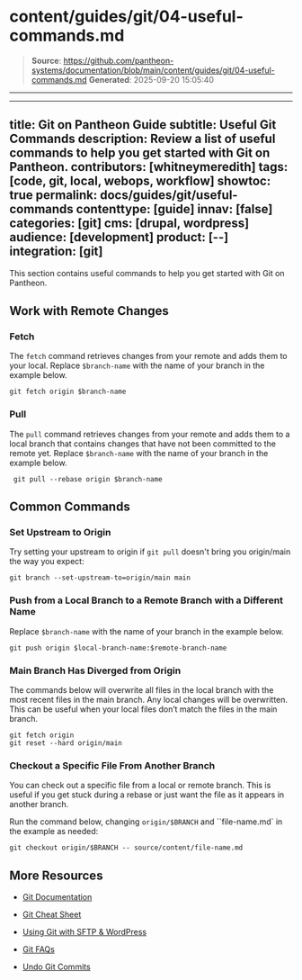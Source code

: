 # content/guides/git/04-useful-commands.md

> **Source**: https://github.com/pantheon-systems/documentation/blob/main/content/guides/git/04-useful-commands.md
> **Generated**: 2025-09-20 15:05:40

---

---
title: Git on Pantheon Guide
subtitle: Useful Git Commands
description: Review a list of useful commands to help you get started with Git on Pantheon.
contributors:  [whitneymeredith]
tags: [code, git, local, webops, workflow]
showtoc: true
permalink: docs/guides/git/useful-commands
contenttype: [guide]
innav: [false]
categories: [git]
cms: [drupal, wordpress]
audience: [development]
product: [--]
integration: [git]
---

This section contains useful commands to help you get started with Git on Pantheon.

## Work with Remote Changes

### Fetch

The `fetch` command retrieves changes from your remote and adds them to your local. Replace `$branch-name` with the name of your branch in the example below.

```bash{promptUser: user}
git fetch origin $branch-name
```

### Pull

The `pull` command retrieves changes from your remote and adds them to a local branch that contains changes that have not been committed to the remote yet. Replace `$branch-name` with the name of your branch in the example below.

```bash{promptUser: user}
 git pull --rebase origin $branch-name
 ```

## Common Commands

### Set Upstream to Origin

Try setting your upstream to origin if `git pull` doesn't bring you origin/main the way you expect:

```bash{promptUser: user}
git branch --set-upstream-to=origin/main main
```

### Push from a Local Branch to a Remote Branch with a Different Name

Replace `$branch-name` with the name of your branch in the example below.

```bash{promptUser: user}
git push origin $local-branch-name:$remote-branch-name
```

### Main Branch Has Diverged from Origin

The commands below will overwrite all files in the local branch with the most recent files in the main branch.  Any local changes will be overwritten. This can be useful when your local files don’t match the files in the main branch.

```bash{promptUser: user}
git fetch origin
git reset --hard origin/main
```

### Checkout a Specific File From Another Branch

You can check out a specific file from a local or remote branch. This is useful if you get stuck during a rebase or just want the file as it appears in another branch.

Run the command below, changing `origin/$BRANCH` and ``file-name.md` in the example as needed:

```bash{promptUser: user}
git checkout origin/$BRANCH -- source/content/file-name.md
```

## More Resources

- [Git Documentation](https://git-scm.com/doc)

- [Git Cheat Sheet](https://github.com/AlexZeitler/gitcheatsheet/blob/master/gitcheatsheet.pdf)

- [Using Git with SFTP & WordPress](/guides/wordpress-git/)

- [Git FAQs](/guides/git/faq-git)

- [Undo Git Commits](/guides/git/undo-commits)
